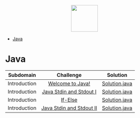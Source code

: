 <p align="center">
    <a href="https://www.hackerrank.com/felipefriserio">
        <img height=85 src="https://d3keuzeb2crhkn.cloudfront.net/hackerrank/assets/styleguide/logo_wordmark-f5c5eb61ab0a154c3ed9eda24d0b9e31.svg">
    </a>
</p>

* [Java](#java)

# Java

|  Subdomain   |                                        Challenge                                             |                                             Solution                                 |
|:------------:|:--------------------------------------------------------------------------------------------:|:------------------------------------------------------------------------------------:|
| Introduction | [Welcome to Java!](https://www.hackerrank.com/challenges/welcome-to-java)                    | [Solution.java](https://github.com/felipefriserio/HackerRank/blob/main/Java/Introduction/Welcome%20to%20Java!/Solution.java)                                                 |
| Introduction | [Java Stdin and Stdout I](https://www.hackerrank.com/challenges/java-stdin-and-stdout-1)     | [Solution.java](https://github.com/felipefriserio/HackerRank/blob/main/Java/Introduction/Stdin%20and%20Stdout%20I/Solution.java)                                                 |
| Introduction | [If-Else](https://www.hackerrank.com/challenges/java-if-else/problem)                        | [Solution.java](https://github.com/felipefriserio/HackerRank/blob/main/Java/Introduction/If-Else/Solution.java)                                                 |
| Introduction | [Java Stdin and Stdout II](https://www.hackerrank.com/challenges/java-stdin-stdout/problem)  | [Solution.java](https://github.com/felipefriserio/HackerRank/blob/main/Java/Introduction/Stdin%20and%20Stdout%20II/Solution.java)                                                 |



